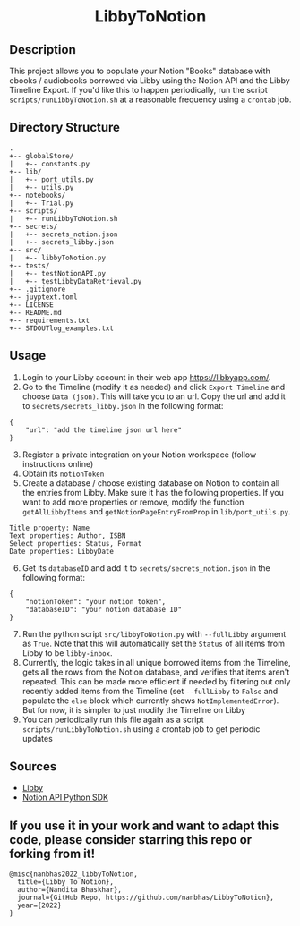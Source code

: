 <div align="center">    
 
# LibbyToNotion     

</div>
 
## Description   
This project allows you to populate your Notion "Books" database with ebooks / audiobooks borrowed via Libby using the Notion API and the Libby Timeline Export. If you'd like this to happen periodically, run the script `scripts/runLibbyToNotion.sh` at a reasonable frequency using a `crontab` job. 

## Directory Structure

```
.
+-- globalStore/
|   +-- constants.py
+-- lib/
|   +-- port_utils.py
|   +-- utils.py
+-- notebooks/
|   +-- Trial.py
+-- scripts/
|   +-- runLibbyToNotion.sh
+-- secrets/
|   +-- secrets_notion.json
|   +-- secrets_libby.json
+-- src/
|   +-- libbyToNotion.py
+-- tests/
|   +-- testNotionAPI.py
|   +-- testLibbyDataRetrieval.py
+-- .gitignore
+-- juyptext.toml
+-- LICENSE
+-- README.md
+-- requirements.txt
+-- STDOUTlog_examples.txt
```

## Usage
1. Login to your Libby account in their web app https://libbyapp.com/.
2. Go to the Timeline (modify it as needed) and click `Export Timeline` and choose `Data (json)`. This will take you to an url. Copy the url and add it to `secrets/secrets_libby.json` in the following format:
```
{
    "url": "add the timeline json url here"
}
```
3. Register a private integration on your Notion workspace (follow instructions online)
4. Obtain its `notionToken`
5. Create a database / choose existing database on Notion to contain all the entries from Libby. Make sure it has the following properties. If you want to add more properties or remove, modify the function `getAllLibbyItems` and `getNotionPageEntryFromProp` in `lib/port_utils.py`.
```
Title property: Name
Text properties: Author, ISBN
Select properties: Status, Format
Date properties: LibbyDate
```
6. Get its `databaseID` and add it to `secrets/secrets_notion.json` in the following format:
```
{
    "notionToken": "your notion token",
    "databaseID": "your notion database ID"
}
```
7. Run the python script `src/libbyToNotion.py` with `--fullLibby` argument as `True`. Note that this will automatically set the `Status` of all items from Libby to be `libby-inbox`. 
8. Currently, the logic takes in all unique borrowed items from the Timeline, gets all the rows from the Notion database, and verifies that items aren't repeated. This can be made more efficient if needed by filtering out only recently added items from the Timeline (set `--fullLibby` to `False` and populate the `else` block which currently shows `NotImplementedError`). But for now, it is simpler to just modify the Timeline on Libby 
9. You can periodically run this file again as a script `scripts/runLibbyToNotion.sh` using a crontab job to get periodic updates


## Sources

- [Libby](https://libbyapp.com/)
- [Notion API Python SDK](https://github.com/ramnes/notion-sdk-py)


## If you use it in your work and want to adapt this code, please consider starring this repo or forking from it!

```
@misc{nanbhas2022_libbyToNotion,
  title={Libby To Notion},
  author={Nandita Bhaskhar},
  journal={GitHub Repo, https://github.com/nanbhas/LibbyToNotion},
  year={2022}
}
``` 
 

